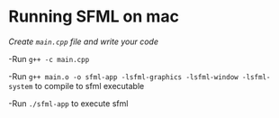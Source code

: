 

# Running SFML on mac

*Create `main.cpp` file and write your code*


-Run `g++ -c main.cpp`

-Run `g++ main.o -o sfml-app -lsfml-graphics -lsfml-window -lsfml-system` to
compile to sfml executable

-Run `./sfml-app` to execute sfml
